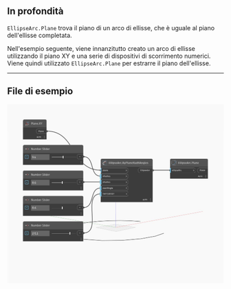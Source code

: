 ## In profondità
`EllipseArc.Plane` trova il piano di un arco di ellisse, che è uguale al piano dell'ellisse completata.

Nell'esempio seguente, viene innanzitutto creato un arco di ellisse utilizzando il piano XY e una serie di dispositivi di scorrimento numerici. Viene quindi utilizzato `EllipseArc.Plane` per estrarre il piano dell'ellisse.

___
## File di esempio

![Plane](./Autodesk.DesignScript.Geometry.EllipseArc.Plane_img.jpg)

